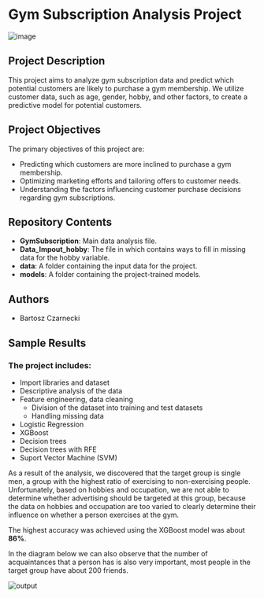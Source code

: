 # Gym Subscription Analysis Project

![image](https://github.com/Bartoszcz28/Gym_Subscription/assets/82092858/0e581b8f-4015-4e2e-b944-3be255261468)

## Project Description
This project aims to analyze gym subscription data and predict which potential customers are likely to purchase a gym membership. We utilize customer data, such as age, gender, hobby, and other factors, to create a predictive model for potential customers.

## Project Objectives
The primary objectives of this project are:

- Predicting which customers are more inclined to purchase a gym membership.
- Optimizing marketing efforts and tailoring offers to customer needs.
- Understanding the factors influencing customer purchase decisions regarding gym subscriptions.

## Repository Contents
- **GymSubscription**: Main data analysis file.
- **Data_Impout_hobby**: The file in which contains ways to fill in missing data for the hobby variable. 
- **data**: A folder containing the input data for the project.
- **models**: A folder containing the project-trained models.

## Authors
- Bartosz Czarnecki

## Sample Results


### The project includes:
* Import libraries and dataset
* Descriptive analysis of the data
* Feature engineering, data cleaning
    * Division of the dataset into training and test datasets
    * Handling missing data
* Logistic Regression
* XGBoost
* Decision trees
* Decision trees with RFE
* Suport Vector Machine (SVM)

As a result of the analysis, we discovered that the target group is single men, a group with the highest ratio of exercising to non-exercising people. Unfortunately, based on hobbies and occupation, we are not able to determine whether advertising should be targeted at this group, because the data on hobbies and occupation are too varied to clearly determine their influence on whether a person exercises at the gym.

The highest accuracy was achieved using the XGBoost model was about **86%**.

In the diagram below we can also observe that the number of acquaintances that a person has is also very important, most people in the target group have about 200 friends.

![output](https://github.com/Bartoszcz28/Gym_Subscription/assets/82092858/9a7e6525-162d-403e-b4bb-3d6897983d51)


